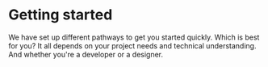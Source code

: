 ---
---

# Getting started

We have set up different pathways to get you started quickly. Which is best for you? It all depends on your project needs and technical understanding. And whether you're a developer or a designer.
